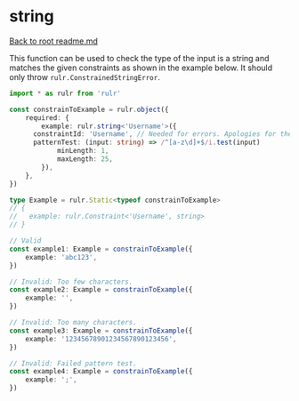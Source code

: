 # string

[Back to root readme.md](../../../readme.md)

This function can be used to check the type of the input is a string and matches the given constraints as shown in the example below. It should only throw `rulr.ConstrainedStringError`.

```ts
import * as rulr from 'rulr'

const constrainToExample = rulr.object({
	required: {
		example: rulr.string<'Username'>({
      constraintId: 'Username', // Needed for errors. Apologies for the duplication.
      patternTest: (input: string) => /^[a-z\d]+$/i.test(input)
			minLength: 1,
			maxLength: 25,
		}),
	},
})

type Example = rulr.Static<typeof constrainToExample>
// {
//   example: rulr.Constraint<'Username', string>
// }

// Valid
const example1: Example = constrainToExample({
	example: 'abc123',
})

// Invalid: Too few characters.
const example2: Example = constrainToExample({
	example: '',
})

// Invalid: Too many characters.
const example3: Example = constrainToExample({
	example: '12345678901234567890123456',
})

// Invalid: Failed pattern test.
const example4: Example = constrainToExample({
	example: ';',
})
```
